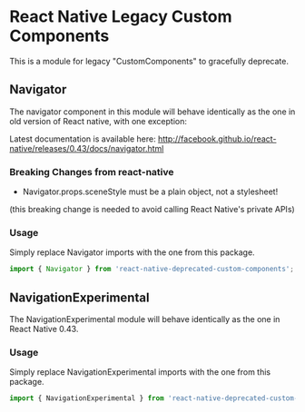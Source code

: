 # React Native Legacy Custom Components

This is a module for legacy "CustomComponents" to gracefully deprecate.

## Navigator

The navigator component in this module will behave identically as the one in old version of React native, with one exception:

Latest documentation is available here: http://facebook.github.io/react-native/releases/0.43/docs/navigator.html


### Breaking Changes from react-native

- Navigator.props.sceneStyle must be a plain object, not a stylesheet!

(this breaking change is needed to avoid calling React Native's private APIs)

### Usage

Simply replace Navigator imports with the one from this package.

```js
import { Navigator } from 'react-native-deprecated-custom-components';
```

## NavigationExperimental

The NavigationExperimental module will behave identically as the one in React Native 0.43.

### Usage

Simply replace NavigationExperimental imports with the one from this package.

```js
import { NavigationExperimental } from 'react-native-deprecated-custom-components';
```
